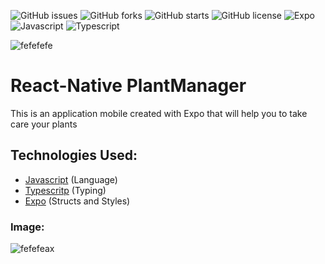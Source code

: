 ![GitHub issues](https://img.shields.io/github/issues/programador404/ReactNative-PlantManager)
![GitHub forks](https://img.shields.io/github/forks/programador404/ReactNative-PlantManager)
![GitHub starts](https://img.shields.io/github/stars/programador404/ReactNative-PlantManager)
![GitHub license](https://img.shields.io/github/license/programador404/ReactNative-PlantManager)
![Expo](https://img.shields.io/badge/Expo-components-red)
![Javascript](https://img.shields.io/badge/Javascript-Language-yellow)
![Typescript](https://img.shields.io/badge/Typescript-Typing-blue)

![fefefefe](https://user-images.githubusercontent.com/48457700/116459591-66bb7f00-a83c-11eb-8c6e-9d691e04f0e0.png)

# React-Native PlantManager
This is an application mobile created with Expo that will help you to take care your plants

## Technologies Used:
- [Javascript](https://developer.mozilla.org/pt-BR/docs/Web/JavaScript) (Language)
- [Typescritp](https://www.typescriptlang.org/) (Typing)
- [Expo](https://expo.io/) (Structs and Styles)

### Image:
![fefefeax](https://user-images.githubusercontent.com/48457700/116459608-7044e700-a83c-11eb-8272-d1b31f8b6bcd.png)

